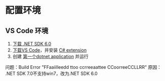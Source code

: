 # 配置环境

## VS Code 环境
1. [下载 .NET SDK 6.0](https://dotnet.microsoft.com/en-us/download)
2. [下载VS Code](https://code.visualstudio.com/Download?WT.mc_id=dotnet-35129-website)，并安装 [C# extension](https://marketplace.visualstudio.com/items?itemName=ms-dotnettools.csharp)
3. 创建 [第一个dotnet application](https://dotnet.microsoft.com/en-us/learn/dotnet/hello-world-tutorial/create) 并运行


问题：Build Error "FFaaiilleedd  ttoo  ccrreeaattee  CCoorreeCCLLRR"
原因： .NET SDK 7.0不支持win7，改为.NET SDK 6.0
